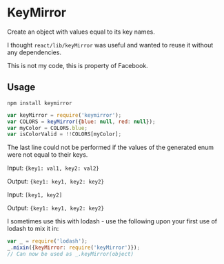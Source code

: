 KeyMirror
=========

Create an object with values equal to its key names.

I thought `react/lib/keyMirror` was useful and wanted to reuse it without any dependencies.

This is not my code, this is property of Facebook.

Usage
-----

`npm install keymirror`

```javascript
var keyMirror = require('keymirror');
var COLORS = keyMirror({blue: null, red: null});
var myColor = COLORS.blue;
var isColorValid = !!COLORS[myColor];
```

The last line could not be performed if the values of the generated enum were
not equal to their keys.

Input:  `{key1: val1, key2: val2}`

Output: `{key1: key1, key2: key2}`

Input:  `[key1, key2]`

Output: `{key1: key1, key2: key2}`

I sometimes use this with lodash - use the following upon your first use of lodash to mix it in:

```javascript
var _ = require('lodash');
_.mixin({keyMirror: require('keyMirror')});
// Can now be used as _.keyMirror(object)
```
